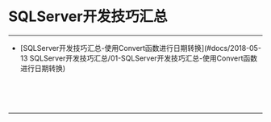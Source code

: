 # SQLServer开发技巧汇总

---

* [SQLServer开发技巧汇总-使用Convert函数进行日期转换](#docs/2018-05-13 SQLServer开发技巧汇总/01-SQLServer开发技巧汇总-使用Convert函数进行日期转换)



<br/><br/><br/>

---

